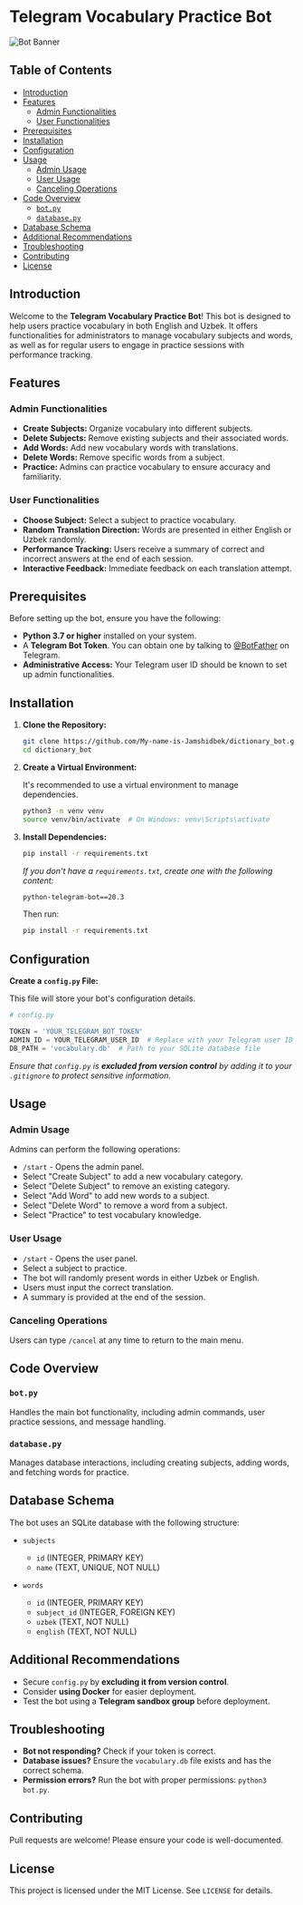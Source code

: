 # Telegram Vocabulary Practice Bot

![Bot Banner](https://imgur.com/your-banner-image.png) <!-- Replace with your bot's banner image URL -->

## Table of Contents

- [Introduction](#introduction)
- [Features](#features)
  - [Admin Functionalities](#admin-functionalities)
  - [User Functionalities](#user-functionalities)
- [Prerequisites](#prerequisites)
- [Installation](#installation)
- [Configuration](#configuration)
- [Usage](#usage)
  - [Admin Usage](#admin-usage)
  - [User Usage](#user-usage)
  - [Canceling Operations](#canceling-operations)
- [Code Overview](#code-overview)
  - [`bot.py`](#botpy)
  - [`database.py`](#databasepy)
- [Database Schema](#database-schema)
- [Additional Recommendations](#additional-recommendations)
- [Troubleshooting](#troubleshooting)
- [Contributing](#contributing)
- [License](#license)

## Introduction

Welcome to the **Telegram Vocabulary Practice Bot**! This bot is designed to help users practice vocabulary in both English and Uzbek. It offers functionalities for administrators to manage vocabulary subjects and words, as well as for regular users to engage in practice sessions with performance tracking.

## Features

### Admin Functionalities

- **Create Subjects:** Organize vocabulary into different subjects.
- **Delete Subjects:** Remove existing subjects and their associated words.
- **Add Words:** Add new vocabulary words with translations.
- **Delete Words:** Remove specific words from a subject.
- **Practice:** Admins can practice vocabulary to ensure accuracy and familiarity.

### User Functionalities

- **Choose Subject:** Select a subject to practice vocabulary.
- **Random Translation Direction:** Words are presented in either English or Uzbek randomly.
- **Performance Tracking:** Users receive a summary of correct and incorrect answers at the end of each session.
- **Interactive Feedback:** Immediate feedback on each translation attempt.

## Prerequisites

Before setting up the bot, ensure you have the following:

- **Python 3.7 or higher** installed on your system.
- A **Telegram Bot Token**. You can obtain one by talking to [@BotFather](https://t.me/BotFather) on Telegram.
- **Administrative Access:** Your Telegram user ID should be known to set up admin functionalities.

## Installation

1. **Clone the Repository:**

   ```bash
   git clone https://github.com/My-name-is-Jamshidbek/dictionary_bot.git
   cd dictionary_bot
   ```

2. **Create a Virtual Environment:**

   It's recommended to use a virtual environment to manage dependencies.

   ```bash
   python3 -m venv venv
   source venv/bin/activate  # On Windows: venv\Scripts\activate
   ```

3. **Install Dependencies:**

   ```bash
   pip install -r requirements.txt
   ```

   *If you don't have a `requirements.txt`, create one with the following content:*

   ```txt
   python-telegram-bot==20.3
   ```

   Then run:

   ```bash
   pip install -r requirements.txt
   ```

## Configuration

**Create a `config.py` File:**

   This file will store your bot's configuration details.

   ```python
   # config.py

   TOKEN = 'YOUR_TELEGRAM_BOT_TOKEN'
   ADMIN_ID = YOUR_TELEGRAM_USER_ID  # Replace with your Telegram user ID (integer)
   DB_PATH = 'vocabulary.db'  # Path to your SQLite database file
   ```

   *Ensure that `config.py` is **excluded from version control** by adding it to your `.gitignore` to protect sensitive information.*

## Usage

### Admin Usage

Admins can perform the following operations:

- `/start` - Opens the admin panel.
- Select "Create Subject" to add a new vocabulary category.
- Select "Delete Subject" to remove an existing category.
- Select "Add Word" to add new words to a subject.
- Select "Delete Word" to remove a word from a subject.
- Select "Practice" to test vocabulary knowledge.

### User Usage

- `/start` - Opens the user panel.
- Select a subject to practice.
- The bot will randomly present words in either Uzbek or English.
- Users must input the correct translation.
- A summary is provided at the end of the session.

### Canceling Operations

Users can type `/cancel` at any time to return to the main menu.

## Code Overview

### `bot.py`

Handles the main bot functionality, including admin commands, user practice sessions, and message handling.

### `database.py`

Manages database interactions, including creating subjects, adding words, and fetching words for practice.

## Database Schema

The bot uses an SQLite database with the following structure:

- `subjects`
  - `id` (INTEGER, PRIMARY KEY)
  - `name` (TEXT, UNIQUE, NOT NULL)

- `words`
  - `id` (INTEGER, PRIMARY KEY)
  - `subject_id` (INTEGER, FOREIGN KEY)
  - `uzbek` (TEXT, NOT NULL)
  - `english` (TEXT, NOT NULL)

## Additional Recommendations

- Secure `config.py` by **excluding it from version control**.
- Consider **using Docker** for easier deployment.
- Test the bot using a **Telegram sandbox group** before deployment.

## Troubleshooting

- **Bot not responding?** Check if your token is correct.
- **Database issues?** Ensure the `vocabulary.db` file exists and has the correct schema.
- **Permission errors?** Run the bot with proper permissions: `python3 bot.py`.

## Contributing

Pull requests are welcome! Please ensure your code is well-documented.

## License

This project is licensed under the MIT License. See `LICENSE` for details.

